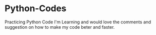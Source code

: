 # Python-Codes
Practicing Python Code
I'm Learning and would love the comments and suggestion on how to make my code beter and faster.